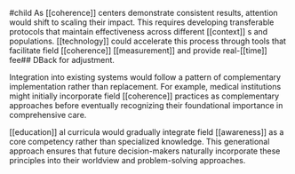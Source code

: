 #child 
As [[coherence]] centers demonstrate consistent results, attention would shift to scaling their impact. This requires developing transferable protocols that maintain effectiveness across different [[context]] s and populations. [[technology]]  could accelerate this process through tools that facilitate field [[coherence]] [[measurement]]  and provide real-[[time]]  fee## DBack for adjustment.

Integration into existing systems would follow a pattern of complementary implementation rather than replacement. For example, medical institutions might initially incorporate field [[coherence]] practices as complementary approaches before eventually recognizing their foundational importance in comprehensive care.

[[education]] al curricula would gradually integrate field [[awareness]]  as a core competency rather than specialized knowledge. This generational approach ensures that future decision-makers naturally incorporate these principles into their worldview and problem-solving approaches.